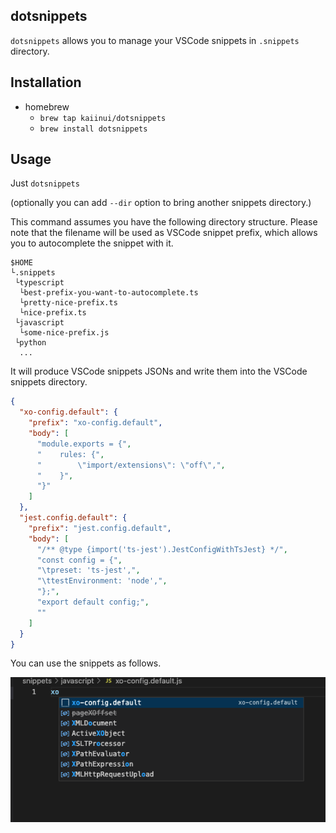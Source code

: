 dotsnippets
---

`dotsnippets` allows you to manage your VSCode snippets in `.snippets` directory.

## Installation

* homebrew
    * `brew tap kaiinui/dotsnippets`
    * `brew install dotsnippets`

## Usage

Just `dotsnippets`

(optionally you can add `--dir` option to bring another snippets directory.)

This command assumes you have the following directory structure. Please note that the filename will be used as VSCode snippet prefix, which allows you to autocomplete the snippet with it.

```
$HOME
└.snippets
 └typescript
  └best-prefix-you-want-to-autocomplete.ts
  └pretty-nice-prefix.ts
  └nice-prefix.ts
 └javascript
  └some-nice-prefix.js
 └python
  ...
```

It will produce VSCode snippets JSONs and write them into the VSCode snippets directory.

```json
{
  "xo-config.default": {
    "prefix": "xo-config.default",
    "body": [
      "module.exports = {",
      "    rules: {",
      "        \"import/extensions\": \"off\",",
      "    }",
      "}"
    ]
  },
  "jest.config.default": {
    "prefix": "jest.config.default",
    "body": [
      "/** @type {import('ts-jest').JestConfigWithTsJest} */",
      "const config = {",
      "\tpreset: 'ts-jest',",
      "\ttestEnvironment: 'node',",
      "};",
      "export default config;",
      ""
    ]
  }
}
```

You can use the snippets as follows.

![](https://raw.githubusercontent.com/kaiinui/dotsnippets/main/public/readme-snippet.png)